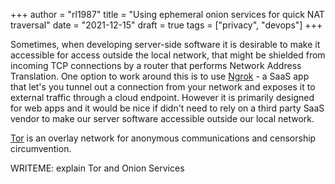 +++
author = "rl1987"
title = "Using ephemeral onion services for quick NAT traversal"
date = "2021-12-15"
draft = true
tags = ["privacy", "devops"]
+++

Sometimes, when developing server-side software it is desirable to make it
accessible for access outside the local network, that might be shielded from
incoming TCP connections by a router that performs Network Address
Translation. One option to work around this is to use [Ngrok](https://ngrok.com/) - 
a SaaS app that let's you tunnel out a connection from your network and
exposes it to external traffic through a cloud endpoint. However it is
primarily designed for web apps and it would be nice if didn't need to rely
on a third party SaaS vendor to make our server software accessible outside
our local network.

[Tor](https://www.torproject.org/) is an overlay network for anonymous
communications and censorship circumvention. 

WRITEME: explain Tor and Onion Services

